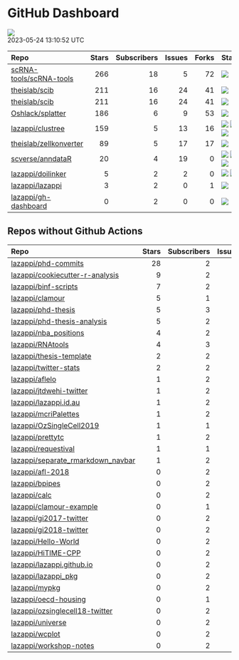 GitHub Dashboard
================

![](https://github.com/lazappi/gh-dashboard/workflows/Render%20Status/badge.svg)  
2023-05-24 13:10:52 UTC

| Repo                                                                  | Stars | Subscribers | Issues | Forks | Status                                                                                                                                                                                                                                                                                                                                                                                                                | Commit                                                                                                                                                                |
|:----------------------------------------------------------------------|------:|------------:|-------:|------:|:----------------------------------------------------------------------------------------------------------------------------------------------------------------------------------------------------------------------------------------------------------------------------------------------------------------------------------------------------------------------------------------------------------------------|:----------------------------------------------------------------------------------------------------------------------------------------------------------------------|
| [scRNA-tools/scRNA-tools](https://github.com/scRNA-tools/scRNA-tools) |   266 |          18 |      5 |    72 | [![](https://github.com/scRNA-tools/scRNA-tools/workflows/Build-site/badge.svg)](https://github.com/scRNA-tools/scRNA-tools/actions/runs/5064344428)                                                                                                                                                                                                                                                                  | <a href="https://github.com/scRNA-tools/scRNA-tools/commit/804009c041e1a38999e41935bc464478cf354873" title="Merge pull request #249 from lazappi/master">804009</a>   |
| [theislab/scib](https://github.com/theislab/scib)                     |   211 |          16 |     24 |    41 | [![](https://github.com/theislab/scib/workflows/Pre-commit/badge.svg)](https://github.com/theislab/scib/actions/runs/2276639868)                                                                                                                                                                                                                                                                                      | <a href="https://github.com/theislab/scib/commit/96556af27d94053a0e25f44383838e9e706683bc" title="move flake8 args to setup.cfg">96556a</a>                           |
| [theislab/scib](https://github.com/theislab/scib)                     |   211 |          16 |     24 |    41 | [![](https://github.com/theislab/scib/workflows/Deployment/badge.svg)](https://github.com/theislab/scib/actions/runs/4599374056)                                                                                                                                                                                                                                                                                      | <a href="https://github.com/theislab/scib/commit/cce7aaa65ccc18649e141e30464361d1fc67ea77" title="more readable PCA computation and info retrieval (#377)">cce7aa</a> |
| [Oshlack/splatter](https://github.com/Oshlack/splatter)               |   186 |           6 |      9 |    53 | [![](https://github.com/Oshlack/splatter/workflows/R-CMD-check-bioc/badge.svg)](https://github.com/Oshlack/splatter/actions/runs/4861099493)                                                                                                                                                                                                                                                                          | <a href="https://github.com/Oshlack/splatter/commit/569f21399578f97696d45e16ce8114dc39f5d975" title="Bioconductor 3.18 devel">569f21</a>                              |
| [lazappi/clustree](https://github.com/lazappi/clustree)               |   159 |           5 |     13 |    16 | [![](https://github.com/lazappi/clustree/workflows/R-CMD-check/badge.svg)](https://github.com/lazappi/clustree/actions/runs/2567418949) [![](https://github.com/lazappi/clustree/workflows/pkgdown/badge.svg)](https://github.com/lazappi/clustree/actions/runs/2567418946) [![](https://github.com/lazappi/clustree/workflows/test-coverage/badge.svg)](https://github.com/lazappi/clustree/actions/runs/2567418948) | <a href="https://github.com/lazappi/clustree/commit/cb0256d419e0bb7129bec917f1ebaeacdf0c2842" title="Merge branch 'master' into develop">cb0256</a>                   |
| [theislab/zellkonverter](https://github.com/theislab/zellkonverter)   |    89 |           5 |     17 |    17 | [![](https://github.com/theislab/zellkonverter/workflows/R-CMD-check-bioc/badge.svg)](https://github.com/theislab/zellkonverter/actions/runs/5055712904)                                                                                                                                                                                                                                                              | <a href="https://github.com/theislab/zellkonverter/commit/b56718d113327020c024e188d9ac67ea57eaf35d" title="Merge branch 'RELEASE_3_17' into devel">b56718</a>         |
| [scverse/anndataR](https://github.com/scverse/anndataR)               |    20 |           4 |     19 |     0 | [![](https://github.com/scverse/anndataR/workflows/R-CMD-check/badge.svg)](https://github.com/scverse/anndataR/actions/runs/5052851666) [![](https://github.com/scverse/anndataR/workflows/lint/badge.svg)](https://github.com/scverse/anndataR/actions/runs/5052851667) [![](https://github.com/scverse/anndataR/workflows/pkgdown/badge.svg)](https://github.com/scverse/anndataR/actions/runs/5052851665)          | <a href="https://github.com/scverse/anndataR/commit/3f5f823031d07ea3e7dd239df0b04641e5b07e88" title="remove shape trackstatus for now">3f5f82</a>                     |
| [lazappi/doilinker](https://github.com/lazappi/doilinker)             |     5 |           2 |      2 |     0 | [![](https://github.com/lazappi/doilinker/workflows/R-CMD-check/badge.svg)](https://github.com/lazappi/doilinker/actions/runs/971297638) [![](https://github.com/lazappi/doilinker/workflows/pkgdown/badge.svg)](https://github.com/lazappi/doilinker/actions/runs/971297640)                                                                                                                                         | <a href="https://github.com/lazappi/doilinker/commit/7d908f875a1193efba50174f8a9337c5598ea89c" title=":wrench: Set language to en-GB">7d908f</a>                      |
| [lazappi/lazappi](https://github.com/lazappi/lazappi)                 |     3 |           2 |      0 |     1 | [![](https://github.com/lazappi/lazappi/workflows/Render%20README/badge.svg)](https://github.com/lazappi/lazappi/actions/runs/5068830756)                                                                                                                                                                                                                                                                             | <a href="https://github.com/lazappi/lazappi/commit/6f502cfb3916a0057ad792eabde023338df7ab26" title="Re-build README.Rmd">6f502c</a>                                   |
| [lazappi/gh-dashboard](https://github.com/lazappi/gh-dashboard)       |     0 |           2 |      0 |     0 | [![](https://github.com/lazappi/gh-dashboard/workflows/Render%20Status/badge.svg)](https://github.com/lazappi/gh-dashboard/actions/runs/5069077488)                                                                                                                                                                                                                                                                   | <a href="https://github.com/lazappi/gh-dashboard/commit/311b4672e1698e4f36dd8bf589cdc85f12e73ef0" title="Add scib, scRNA-tools, anndataR">311b46</a>                  |

## Repos without Github Actions

| Repo                                                                                      | Stars | Subscribers | Issues | Forks |
|:------------------------------------------------------------------------------------------|------:|------------:|-------:|------:|
| [lazappi/phd-commits](https://github.com/lazappi/phd-commits)                             |    28 |           2 |      0 |     7 |
| [lazappi/cookiecutter-r-analysis](https://github.com/lazappi/cookiecutter-r-analysis)     |     9 |           2 |      0 |     4 |
| [lazappi/binf-scripts](https://github.com/lazappi/binf-scripts)                           |     7 |           2 |      0 |     6 |
| [lazappi/clamour](https://github.com/lazappi/clamour)                                     |     5 |           1 |      1 |     1 |
| [lazappi/phd-thesis](https://github.com/lazappi/phd-thesis)                               |     5 |           3 |      0 |     4 |
| [lazappi/phd-thesis-analysis](https://github.com/lazappi/phd-thesis-analysis)             |     5 |           2 |      0 |     2 |
| [lazappi/nba_positions](https://github.com/lazappi/nba_positions)                         |     4 |           2 |      0 |     1 |
| [lazappi/RNAtools](https://github.com/lazappi/RNAtools)                                   |     4 |           3 |      6 |     3 |
| [lazappi/thesis-template](https://github.com/lazappi/thesis-template)                     |     2 |           2 |      0 |     0 |
| [lazappi/twitter-stats](https://github.com/lazappi/twitter-stats)                         |     2 |           2 |      0 |     7 |
| [lazappi/aflelo](https://github.com/lazappi/aflelo)                                       |     1 |           2 |      0 |     0 |
| [lazappi/jtdwehi-twitter](https://github.com/lazappi/jtdwehi-twitter)                     |     1 |           2 |      0 |     1 |
| [lazappi/lazappi.id.au](https://github.com/lazappi/lazappi.id.au)                         |     1 |           2 |      0 |     0 |
| [lazappi/mcriPalettes](https://github.com/lazappi/mcriPalettes)                           |     1 |           2 |      0 |     0 |
| [lazappi/OzSingleCell2019](https://github.com/lazappi/OzSingleCell2019)                   |     1 |           1 |      0 |     0 |
| [lazappi/prettytc](https://github.com/lazappi/prettytc)                                   |     1 |           2 |      0 |     0 |
| [lazappi/requestival](https://github.com/lazappi/requestival)                             |     1 |           1 |      0 |     0 |
| [lazappi/separate_rmarkdown_navbar](https://github.com/lazappi/separate_rmarkdown_navbar) |     1 |           2 |      0 |     2 |
| [lazappi/afl-2018](https://github.com/lazappi/afl-2018)                                   |     0 |           2 |      0 |     0 |
| [lazappi/bpipes](https://github.com/lazappi/bpipes)                                       |     0 |           2 |      0 |     0 |
| [lazappi/calc](https://github.com/lazappi/calc)                                           |     0 |           2 |      0 |     0 |
| [lazappi/clamour-example](https://github.com/lazappi/clamour-example)                     |     0 |           1 |      0 |     0 |
| [lazappi/gi2017-twitter](https://github.com/lazappi/gi2017-twitter)                       |     0 |           2 |      0 |     0 |
| [lazappi/gi2018-twitter](https://github.com/lazappi/gi2018-twitter)                       |     0 |           2 |      0 |     1 |
| [lazappi/Hello-World](https://github.com/lazappi/Hello-World)                             |     0 |           2 |      0 |     0 |
| [lazappi/HiTIME-CPP](https://github.com/lazappi/HiTIME-CPP)                               |     0 |           2 |      0 |     4 |
| [lazappi/lazappi.github.io](https://github.com/lazappi/lazappi.github.io)                 |     0 |           2 |      0 |     0 |
| [lazappi/lazappi_pkg](https://github.com/lazappi/lazappi_pkg)                             |     0 |           2 |      0 |     0 |
| [lazappi/mypkg](https://github.com/lazappi/mypkg)                                         |     0 |           2 |      0 |     0 |
| [lazappi/oecd-housing](https://github.com/lazappi/oecd-housing)                           |     0 |           1 |      0 |     0 |
| [lazappi/ozsinglecell18-twitter](https://github.com/lazappi/ozsinglecell18-twitter)       |     0 |           2 |      0 |     0 |
| [lazappi/universe](https://github.com/lazappi/universe)                                   |     0 |           2 |      0 |     0 |
| [lazappi/wcplot](https://github.com/lazappi/wcplot)                                       |     0 |           2 |      0 |     0 |
| [lazappi/workshop-notes](https://github.com/lazappi/workshop-notes)                       |     0 |           2 |      0 |     0 |
